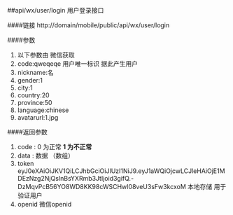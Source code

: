 ##api/wx/user/login  用户登录接口

####链接
     http://domain/mobile/public/api/wx/user/login

####参数
1.   以下参数由  微信获取
2. code:qweqeqe     用户唯一标识  据此产生用户
3. nickname:名
4. gender:1
5. city:1
6. country:20
7. province:50
8. language:chinese
9. avatarurl:1.jpg


####返回参数
1. code : 0 为正常   **1 为不正常**
2. data : 数据 （数组）
3. token   eyJ0eXAiOiJKV1QiLCJhbGciOiJIUzI1NiJ9.eyJ1aWQiOjcwLCJleHAiOjE1MDEzNzg2NjQsInBsYXRmb3JtIjoid3gifQ.-DzMqvPcB56YO8WD8KK98cWSCHwI08veU3sFw3kcxoM   本地存储  用于验证用户
4. openid  微信openid

